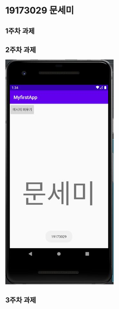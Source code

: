 # 19173029 문세미

## 1주차 과제

## 2주차 과제
<img width="" height="" src="./JPG/19173029 문세미 2주차 과제.jpg"></img>

## 3주차 과제
